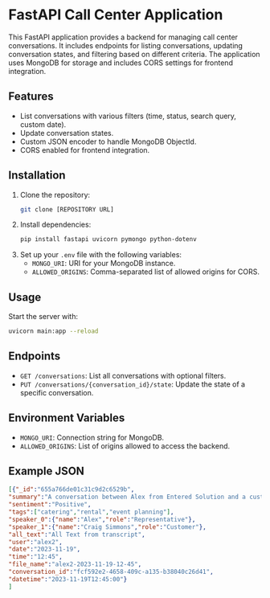 
# FastAPI Call Center Application

This FastAPI application provides a backend for managing call center conversations. It includes endpoints for listing conversations, updating conversation states, and filtering based on different criteria. The application uses MongoDB for storage and includes CORS settings for frontend integration.

## Features

- List conversations with various filters (time, status, search query, custom date).
- Update conversation states.
- Custom JSON encoder to handle MongoDB ObjectId.
- CORS enabled for frontend integration.

## Installation

1. Clone the repository:
   ```bash
   git clone [REPOSITORY URL]
   ```
2. Install dependencies:
   ```bash
   pip install fastapi uvicorn pymongo python-dotenv
   ```
3. Set up your `.env` file with the following variables:
   - `MONGO_URI`: URI for your MongoDB instance.
   - `ALLOWED_ORIGINS`: Comma-separated list of allowed origins for CORS.

## Usage

Start the server with:

```bash
uvicorn main:app --reload
```

## Endpoints

- `GET /conversations`: List all conversations with optional filters.
- `PUT /conversations/{conversation_id}/state`: Update the state of a specific conversation.

## Environment Variables

- `MONGO_URI`: Connection string for MongoDB.
- `ALLOWED_ORIGINS`: List of origins allowed to access the backend.

## Example JSON
   
   ```json
[{"_id":"655a766de01c31c9d2c6529b",
"summary":"A conversation between Alex from Entered Solution and a customer named Craig Simmons, who runs a catering company.",
"sentiment":"Positive",
"tags":["catering","rental","event planning"],
"speaker_0":{"name":"Alex","role":"Representative"},
"speaker_1":{"name":"Craig Simmons","role":"Customer"},
"all_text":"All Text from transcript",
"user":"alex2",
"date":"2023-11-19",
"time":"12:45",
"file_name":"alex2-2023-11-19-12-45",
"conversation_id":"fcf592e2-4658-409c-a135-b38040c26d41",
"datetime":"2023-11-19T12:45:00"}
]
   ```
